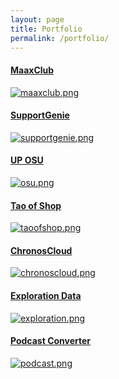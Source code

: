 ```yaml
---
layout: page
title: Portfolio
permalink: /portfolio/
---
```


#### [MaaxClub](http://maa.grok.my)

[![maaxclub.png](https://s26.postimg.org/g3z0i20eh/maaxclub.png)](https://postimg.org/image/bi2w9pev9/)

#### [SupportGenie](http://supportgenie.io)

[![supportgenie.png](https://s26.postimg.org/wez4ee01l/supportgenie.png)](https://postimg.org/image/ckd2s9ktx/)

#### [UP OSU](http://osu.up.edu.ph)

[![osu.png](https://s26.postimg.org/buuafw4ux/osu.png)](https://postimg.org/image/oyzuskwwl/)

#### [Tao of Shop](http://www.taoofshop.com/)

[![taoofshop.png](https://s26.postimg.org/ilarpcmvt/taoofshop.png)](https://postimg.org/image/3pc8hrbh1/)

#### [ChronosCloud](https://chronoscloud.com/)

[![chronoscloud.png](https://s26.postimg.org/qe1fhbl55/chronoscloud.png)](https://postimg.org/image/poin4yklh/)

#### [Exploration Data](https://exploration.io)

[![exploration.png](https://s26.postimg.org/poin4y561/exploration.png)](https://postimg.org/image/silsie7c5/)

#### [Podcast Converter](https://convert.exploration.io)

[![podcast.png](https://s26.postimg.org/wez4ed56h/podcast.png)](https://postimg.org/image/h6970lbhx/)
